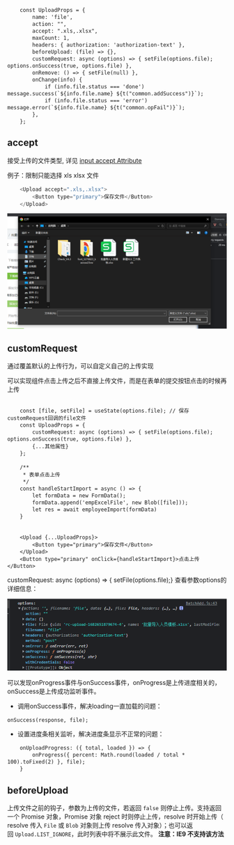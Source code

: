 

```JSX
    const UploadProps = {
        name: 'file',
        action: "",
        accept: ".xls,.xlsx",
        maxCount: 1,
        headers: { authorization: 'authorization-text' },
        beforeUpload: (file) => {},
        customRequest: async (options) => { setFile(options.file); options.onSuccess(true, options.file) },
        onRemove: () => { setFile(null) },
        onChange(info) {
            if (info.file.status === 'done') message.success(`${info.file.name} ${t("common.addSuccess")}`);
            if (info.file.status === 'error') message.error(`${info.file.name} ${t("common.opFail")}`);
        },
    };
```

## accept

接受上传的文件类型, 详见 [input accept Attribute](https://developer.mozilla.org/en-US/docs/Web/HTML/Element/input/file#accept)

例子：限制只能选择 xls xlsx 文件
```JavaScript
	<Upload accept=".xls,.xlsx">
        <Button type="primary">保存文件</Button>
    </Upload>
```

![alt](../Upload--Img/Pasted%20image%2020230427162931.png)

## customRequest

通过覆盖默认的上传行为，可以自定义自己的上传实现

可以实现组件点击上传之后不直接上传文件，而是在表单的提交按钮点击的时候再上传

```JSX

    const [file, setFile] = useState(options.file); // 保存 customRequest回调的file文件
    const UploadProps = {
        customRequest: async (options) => { setFile(options.file); options.onSuccess(true, options.file) }, 
        {...其他属性}
    };
    
    /**
     * 表单点击上传
     */
    const handleStartImport = async () => {
        let formData = new FormData();
        formData.append('empExcelFile', new Blob([file]));
        let res = await employeeImport(formData)
    }

    
	<Upload {...UploadProps}>
        <Button type="primary">保存文件</Button>
    </Upload>
    <Button type="primary" onClick={handleStartImport}>点击上传</Button>
```

customRequest: async (options) => { setFile(options.file);}
查看参数options的详细信息：

![alt](../Upload--Img/Pasted%20image%2020230428112458.png)

可以发现onProgress事件与onSuccess事件，onProgress是上传进度相关的，onSuccess是上传成功监听事件。

- 调用onSuccess事件，解决loading一直加载的问题：

```JSX
onSuccess(response, file);
```

- 设置进度条相关监听，解决进度条显示不正常的问题：
  
```JSX
    onUploadProgress: ({ total, loaded }) => {
        onProgress({ percent: Math.round(loaded / total * 100).toFixed(2) }, file);
    }
```

## beforeUpload

上传文件之前的钩子，参数为上传的文件，若返回 `false` 则停止上传。支持返回一个 Promise 对象，Promise 对象 reject 时则停止上传，resolve 时开始上传（ resolve 传入 `File` 或 `Blob` 对象则上传 resolve 传入对象）；也可以返回 `Upload.LIST_IGNORE`，此时列表中将不展示此文件。 **注意：IE9 不支持该方法**

